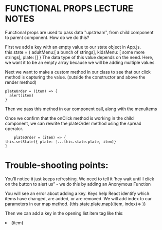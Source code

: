 # FUNCTIONAL PROPS LECTURE NOTES

Functional props are used to pass data "upstream", from child component to parent component.  How do we do this?

First we add a key with an empty value to our state object in App.js. 
    this.state = {
        adultMenu:[ a bunch of strings],
        kidsMenu: [ some more strings],
        plate: []
    }
 The data type of this value depends on the need.  Here, we want it to be an empty array because we will be adding multiple values.

Next we want to make a custom method in our class to see that our click method is capturing the value.  (outside the constructor and above the render method)

	plateOrder = (item) => {
	  alert(item)
	}

Then we pass this method in our component call, along with the menuItems

Once we confirm that the onClick method is working in the child component, we can rewrite the plateOrder method using the spread operator. 

    	plateOrder = (item) => {
	this.setState({ plate: [...this.state.plate, item)}
    }  

# Trouble-shooting points: 
You’ll notice it just keeps refreshing.  We need to tell it ‘hey wait until I click on the button to alert us”  - we do this by adding an Anonymous Function

You will see an error about adding a key.  Keys help React identify which items have changed, are added, or are removed. We will add index to our parameters in our map method.
    {this.state.plate.map((item, index)=> )}

 Then we can add a key in the opening list item tag like this:  
     <li key={index}>{item}</li>


